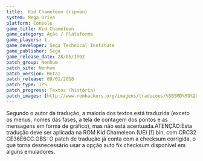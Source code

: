 ```yaml
---
title:  Kid Chameleon (ripman)
system: Mega Drive
platform: Console
game_title: Kid Chameleon
game_category: Ação / Plataforma
game_players: 1
game_developer: Sega Technical Institute
game_publisher: Sega
game_release_date: 28/05/1992
patch_group: Nenhum
patch_site: Nenhum
patch_version: Beta1
patch_release: 09/01/2018
patch_type: IPS
patch_progress: Textos (história)
patch_images: [http://www.romhackers.org/imagens/traducoes/%5BSMD%5D%20Kid%20Chameleon%20-%20ripman%20-%201.png,http://www.romhackers.org/imagens/traducoes/%5BSMD%5D%20Kid%20Chameleon%20-%20ripman%20-%202.png,http://www.romhackers.org/imagens/traducoes/%5BSMD%5D%20Kid%20Chameleon%20-%20ripman%20-%203.png]
---
```

Segundo o autor da tradução, a maioria dos textos está traduzida (exceto os menus, nomes das fases, a tela de contagem dos pontos e as mensagens em forma de gráfico), mas não está acentuada.ATENÇÃO:Esta tradução deve ser aplicada na ROM Kid Chameleon (UE) [!].bin, com CRC32 CE36E6CC.OBS: O patch de tradução já conta com a checksum corrigida, o que torna desnecessário usar a opção auto fix checksum disponível em alguns emuladores.